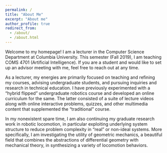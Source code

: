 ```yaml
---
permalink: /
title: "About Me"
excerpt: "About me"
author_profile: true
redirect_from: 
  - /about/
  - /about.html
---
```


Welcome to my homepage! I am a lecturer in the Computer Science Department at Columbia University. This semester (Fall 2019), I am teaching COMS 4701 (Artificial Intelligence). If you are a student and would like to set up an advisor meeting with me, feel free to reach out at any time.

As a lecturer, my energies are primarily focused on teaching and refining my courses, advising undergraduate students, and pursuing inquiries and research in technical education. I have previously experimented with a “hybrid flipped” undergraduate robotics course and developed an online curriculum for the same. The latter consisted of a suite of lecture videos along with online interactive problems, quizzes, and other multimedia content that supplemented the “traditional” course.

In my nonexistent spare time, I am also continuing my graduate research work in robotic locomotion, in particular exploiting underlying system structure to reduce problem complexity in “real” or non-ideal systems. More specifically, I am investigating the utility of geometric mechanics, a beautiful field that combines the abstractions of differential geometry with mechanical theory, in synthesizing a variety of locomotion behaviors.
